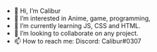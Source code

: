 - 👋 Hi, I’m Calibur
- 👀 I’m interested in Anime, game, programming,
- 🌱 I’m currently learning JS, CSS and HTML.
- 💞️ I’m looking to collaborate on any project.
- 📫 How to reach me: Discord: Calibur#0307
